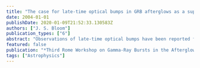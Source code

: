 ```yaml
---
title: "The case for late-time optical bumps in GRB afterglows as a supernova signature"
date: 2004-01-01
publishDate: 2020-01-09T21:52:33.130583Z
authors: ["J. S. Bloom"]
publication_types: ["6"]
abstract: "Observations of late-time optical bumps have been reported for several GRBs. The timescale for such bumps, and colors of such when available, find a natural explanation as due to associated supernovae. Ground-based and HST observations of the afterglow and bump of GRB 011121, in particular, place the strongest constraints yet on the physical nature of the supernova and any alternative explanations, such as supranovae or dust echoes. I summarize the search for underlying bumps in other GRBs and make the case for the supernova hypothesis in light of observed bumps and bump non-detections (e.g., GRB 010921). <P />"
featured: false
publication: "*Third Rome Workshop on Gamma-Ray Bursts in the Afterglow Era ASP Conference Series, Volume 312, Proceedings of the conference held 17-20 September 2002, in Rome, Italy. Edited by M. Feroci, F. Frontera, N. Masetti, and L. Piro. San Francisco: Astronomical Society of the Pacific, 2004., p.257*"
tags: ["Astrophysics"]
---
```


